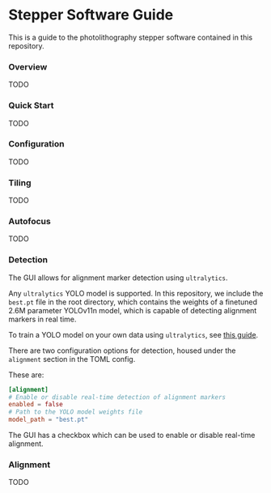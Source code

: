 # Stepper Software Guide

This is a guide to the photolithography stepper software contained in this repository.

### Overview

TODO

### Quick Start

TODO

### Configuration

TODO

### Tiling

TODO

### Autofocus

TODO

### Detection

The GUI allows for alignment marker detection using `ultralytics`.

Any `ultralytics` YOLO model is supported. In this repository, we include the `best.pt` file in the root directory, which contains the weights of a finetuned 2.6M parameter YOLOv11n model, which is capable of detecting alignment markers in real time.

To train a YOLO model on your own data using `ultralytics`, see [this guide](link).

There are two configuration options for detection, housed under the `alignment` section in the TOML config.

These are:

```toml
[alignment]
# Enable or disable real-time detection of alignment markers
enabled = false
# Path to the YOLO model weights file
model_path = "best.pt"
```

The GUI has a checkbox which can be used to enable or disable real-time alignment.

### Alignment

TODO
